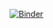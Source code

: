 [![Binder](https://mybinder.org/badge_logo.svg)](https://mybinder.org/v2/gh/javierorman/clustering_schools/HEAD)
